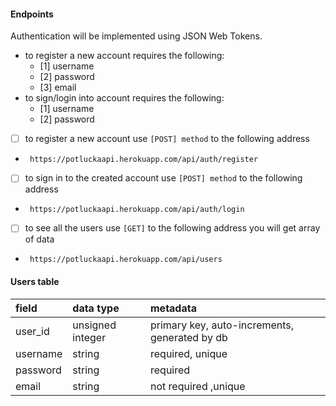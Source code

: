 

#### Endpoints

Authentication will be implemented using JSON Web Tokens.

- to register a new account requires the following:
    - [1] username
    - [2] password
    - [3] email
- to sign/login into account requires the following:
    - [1] username
    - [2] password

- [ ] to register a new account use `[POST] method` to the following address 
-  ` https://potluckaapi.herokuapp.com/api/auth/register`
- [ ] to sign in to the created account use `[POST] method` to the following address 
-  ` https://potluckaapi.herokuapp.com/api/auth/login`

- [ ] to see all the users use `[GET]` to the following address you will get array of data 
-   ` https://potluckaapi.herokuapp.com/api/users`
    

#### Users table

| field    | data type        | metadata                                      |
| :------- | :--------------- | :-------------------------------------------- |
| user_id  | unsigned integer | primary key, auto-increments, generated by db |
| username | string           | required, unique                              |
| password | string           | required                                      |
| email    | string           | not required ,unique                          |

